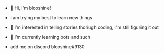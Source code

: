 - 👋 Hi, I’m blooshine!
-  I am trying my best to learn new things

- 👀 I’m interested in telling stories thoriugh coding, I'm still figuring it out

- 🌱 I’m currently learning bots and such

- add me on discord blooshine#9130
